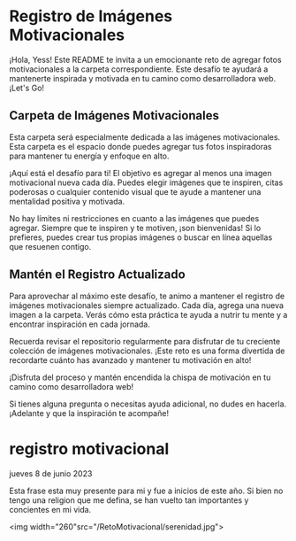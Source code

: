 # Registro de Imágenes Motivacionales

¡Hola, Yess! Este README te invita a un emocionante reto de agregar fotos motivacionales a la carpeta correspondiente. Este desafío te ayudará a mantenerte inspirada y motivada en tu camino como desarrolladora web. ¡Let's Go!

## Carpeta de Imágenes Motivacionales

Esta carpeta será especialmente dedicada a las imágenes motivacionales. Esta carpeta es el espacio donde puedes agregar tus fotos inspiradoras para mantener tu energía y enfoque en alto.

¡Aquí está el desafío para ti! El objetivo es agregar al menos una imagen motivacional nueva cada día. Puedes elegir imágenes que te inspiren, citas poderosas o cualquier contenido visual que te ayude a mantener una mentalidad positiva y motivada.

No hay límites ni restricciones en cuanto a las imágenes que puedes agregar. Siempre que te inspiren y te motiven, ¡son bienvenidas! Si lo prefieres, puedes crear tus propias imágenes o buscar en línea aquellas que resuenen contigo.

## Mantén el Registro Actualizado

Para aprovechar al máximo este desafío, te animo a mantener el registro de imágenes motivacionales siempre actualizado. Cada día, agrega una nueva imagen a la carpeta. Verás cómo esta práctica te ayuda a nutrir tu mente y a encontrar inspiración en cada jornada.

Recuerda revisar el repositorio regularmente para disfrutar de tu creciente colección de imágenes motivacionales. ¡Este reto es una forma divertida de recordarte cuánto has avanzado y mantener tu motivación en alto!

¡Disfruta del proceso y mantén encendida la chispa de motivación en tu camino como desarrolladora web!

Si tienes alguna pregunta o necesitas ayuda adicional, no dudes en hacerla. ¡Adelante y que la inspiración te acompañe!


# registro motivacional

jueves 8 de junio 2023

Esta frase esta muy presente para mi y fue a inicios de este año.
Si bien no tengo una religion que me defina, se han vuelto tan importantes y concientes en mi vida.

<img width="260"src="/RetoMotivacional/serenidad.jpg">


